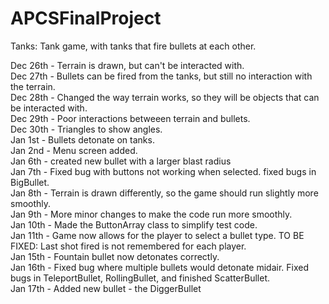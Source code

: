 APCSFinalProject
================

Tanks: Tank game, with tanks that fire bullets at each other.

Dec 26th - Terrain is drawn, but can't be interacted with.<br>
Dec 27th - Bullets can be fired from the tanks, but still no interaction with the terrain.<br>
Dec 28th - Changed the way terrain works, so they will be objects that can be interacted with. <br>
Dec 29th - Poor interactions betweeen terrain and bullets.<br>
Dec 30th - Triangles to show angles.<br>
Jan 1st - Bullets detonate on tanks.<br>
Jan 2nd - Menu screen added.<br>
Jan 6th - created new bullet with a larger  blast radius<br>
Jan 7th - Fixed bug with buttons not working when selected. fixed bugs in BigBullet.<br>
Jan 8th - Terrain is drawn differently, so the game should run slightly more smoothly. <br>
Jan 9th - More minor changes to make the code run more smoothly.<br>
Jan 10th - Made the ButtonArray class to simplify test code.<br>
Jan 11th - Game now allows for the player to select a bullet type. TO BE FIXED: Last shot fired is not remembered for each player.<br>
Jan 15th - Fountain bullet now detonates correctly. <br>
Jan 16th - Fixed bug where multiple bullets would detonate midair. Fixed bugs in TeleportBullet, RollingBullet, and finished ScatterBullet.<br>
Jan 17th - Added new bullet - the DiggerBullet<br>

